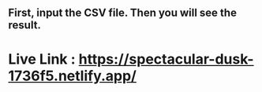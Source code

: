 ## First, input the CSV file. Then you will see the result.
# Live Link : https://spectacular-dusk-1736f5.netlify.app/
